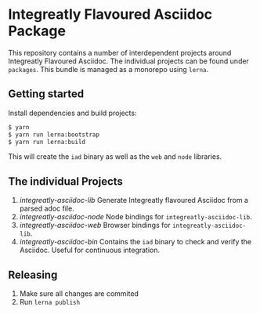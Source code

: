 # Integreatly Flavoured Asciidoc Package

This repository contains a number of interdependent projects around Integreatly Flavoured Asciidoc. The individual projects can be found under `packages`. This bundle is managed as a monorepo using `lerna`.

## Getting started

Install dependencies and build projects:

```sh
$ yarn
$ yarn run lerna:bootstrap
$ yarn run lerna:build
```

This will create the `iad` binary as well as the `web` and `node` libraries.

## The individual Projects

1. *integreatly-asciidoc-lib* Generate Integreatly flavoured Asciidoc from a parsed adoc file.
1. *integreatly-asciidoc-node* Node bindings for `integreatly-asciidoc-lib`.
1. *integreatly-asciidoc-web* Browser bindings for `integreatly-asciidoc-lib`.
1. *integreatly-asciidoc-bin* Contains the `iad` binary to check and verify the Asciidoc. Useful for continuous integration.

## Releasing

1. Make sure all changes are commited
1. Run `lerna publish`

